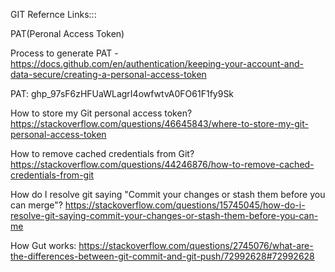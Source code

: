 GIT Refernce Links:::

PAT(Peronal Access Token)

Process to generate PAT - https://docs.github.com/en/authentication/keeping-your-account-and-data-secure/creating-a-personal-access-token

PAT: 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

How to store my Git personal access token?
https://stackoverflow.com/questions/46645843/where-to-store-my-git-personal-access-token

How to remove cached credentials from Git?
https://stackoverflow.com/questions/44246876/how-to-remove-cached-credentials-from-git

How do I resolve git saying "Commit your changes or stash them before you can merge"?
https://stackoverflow.com/questions/15745045/how-do-i-resolve-git-saying-commit-your-changes-or-stash-them-before-you-can-me


How Gut works:
https://stackoverflow.com/questions/2745076/what-are-the-differences-between-git-commit-and-git-push/72992628#72992628